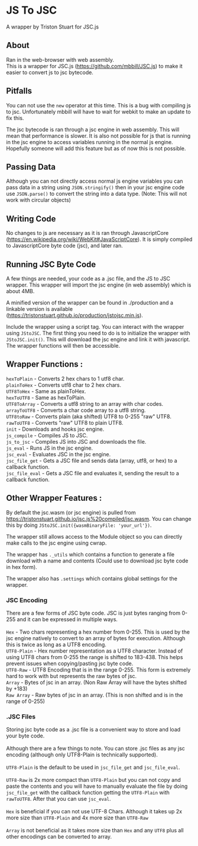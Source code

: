 # JS To JSC
A wrapper by Triston Stuart for JSC.js

## About
Ran in the web-browser with web assembly. <br>
This is a wrapper for JSC.js (https://github.com/mbbill/JSC.js) to make it easier to convert js to jsc bytecode.

## Pitfalls
You can not use the `new` operator at this time. This is a bug with compiling js to jsc. Unfortunately mbbill will have to wait for webkit to make an update to fix this.

The jsc bytecode is ran through a jsc engine in web assembly. This will mean that performance is slower. It is also not possible for js that is running in the jsc engine to access variables running in the normal js engine. Hopefully someone will add this feature but as of now this is not possible.

## Passing Data
Although you can not directly access normal js engine variables you can pass data in a string using `JSON.stringify()` then in your jsc engine code use `JSON.parse()` to convert the string into a data type. (Note: This will not work with circular objects)

## Writing Code
No changes to js are necessary as it is ran through JavascriptCore (https://en.wikipedia.org/wiki/WebKit#JavaScriptCore). It is simply compiled to JavascriptCore byte code (jsc), and later ran.

## Running JSC Byte Code
A few things are needed, your code as a .jsc file, and the JS to JSC wrapper. This wrapper will import the jsc engine (in web assembly) which is about 4MB.

A minified version of the wrapper can be found in ./production and a linkable version is available (https://tristonstuart.github.io/production/jstojsc.min.js).

Include the wrapper using a script tag. You can interact with the wrapper using `JStoJSC`. The first thing you need to do is to initialize the wrapper with `JStoJSC.init()`. This will download the jsc engine and link it with javascript. The wrapper functions will then be accessible.

## Wrapper Functions :
`hexToPlain` - Converts 2 hex chars to 1 utf8 char.
<br>
`plainToHex` - Converts utf8 char to 2 hex chars.
<br>
`UTF8ToHex` - Same as plainToHex.
<br>
`hexToUTF8` - Same as hexToPlain.
<br>
`UTF8ToArray` - Converts a utf8 string to an array with char codes.
<br>
`arrayToUTF8` - Converts a char code array to a utf8 string.
<br>
`UTF8toRaw` - Converts plain (aka shifted) UTF8 to 0-255 "raw" UTF8.
<br>
`rawToUTF8` - Converts "raw" UTF8 to plain UTF8.
<br>
`init` - Downloads and hooks jsc engine.
<br>
`js_compile` - Compiles JS to JSC.
<br>
`js_to_jsc` - Compiles JS into JSC and downloads the file.
<br>
`js_eval` - Runs JS in the jsc engine.
<br>
`jsc_eval` - Evaluates JSC in the jsc engine.
<br>
`jsc_file_get` - Gets a JSC file and sends data (array, utf8, or hex) to a callback function.
<br>
`jsc_file_eval` - Gets a JSC file and evaluates it, sending the result to a callback function.

## Other Wrapper Features :
By default the jsc.wasm (or jsc engine) is pulled from https://tristonstuart.github.io/jsc.js%20compiled/jsc.wasm. You can change this by doing `JStoJSC.init({wasmBinaryFile: 'your_url'})`.

The wrapper still allows access to the Module object so you can directly make calls to the jsc engine using cwrap.

The wrapper has `._utils` which contains a function to generate a file download with a name and contents (Could use to download jsc byte code in hex form).

The wrapper also has `.settings` which contains global settings for the wrapper.

### JSC Encoding
There are a few forms of JSC byte code. JSC is just bytes ranging from 0-255 and it can be expressed in multiple ways.
<br>
<br>
`Hex` - Two chars representing a hex number from 0-255. This is used by the jsc engine natively to convert to an array of bytes for execution. Although this is twice as long as a UTF8 encoding.
<br>
`UTF8-Plain` - Hex number representation as a UTF8 character. Instead of using UTF8 chars from 0-255 the range is shifted to 183-438. This helps prevent issues when copying/pasting jsc byte code.
<br>
`UTF8-Raw` - UTF8 Encoding that is in the range 0-255. This form is extremely hard to work with but represents the raw bytes of jsc.
<br>
`Array` - Bytes of jsc in an array. (Non Raw Array will have the bytes shifted by +183)
<br>
`Raw Array` - Raw bytes of jsc in an array. (This is non shifted and is in the range of 0-255)

### .JSC Files
Storing jsc byte code as a .jsc file is a convenient way to store and load your byte code.
<br>
<br>
Although there are a few things to note. You can store .jsc files as any jsc encoding (although only UTF8-Plain is technically supported).
<br>
<br>
`UTF8-Plain` is the default to be used in `jsc_file_get` and `jsc_file_eval`.
<br>
<br>
`UTF8-Raw` is 2x more compact than `UTF8-Plain` but you can not copy and paste the contents and you will have to manually evaluate the file by doing `jsc_file_get` with the callback function getting the `UTF8-Plain` with `rawToUTF8`. After that you can use `jsc_eval`.
<br>
<br>
`Hex` is beneficial if you can not use UTF-8 Chars. Although it takes up 2x more size than `UTF8-Plain` and 4x more size than `UTF8-Raw`
<br>
<br>
`Array` is not beneficial as it takes more size than `Hex` and any `UTF8` plus all other encodings can be converted to array.
